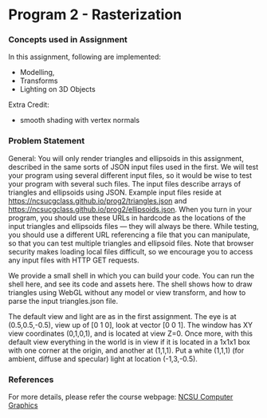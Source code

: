 # Program 2 - Rasterization

### Concepts used in Assignment
In this assignment, following are implemented:
- Modelling,
- Transforms
- Lighting on 3D Objects

Extra Credit:
- smooth shading with vertex normals


### Problem Statement
General:
You will only render triangles and ellipsoids in this assignment, described in the same sorts of JSON input files used in the first. We will test your program using several different input files, so it would be wise to test your program with several such files. The input files describe arrays of triangles and ellipsoids using JSON. Example input files reside at https://ncsucgclass.github.io/prog2/triangles.json and https://ncsucgclass.github.io/prog2/ellipsoids.json. When you turn in your program, you should use these URLs in hardcode as the locations of the input triangles and ellipsoids files — they will always be there. While testing, you should use a different URL referencing a file that you can manipulate, so that you can test multiple triangles and ellipsoid files. Note that browser security makes loading local files difficult, so we encourage you to access any input files with HTTP GET requests.<br />

We provide a small shell in which you can build your code. You can run the shell here, and see its code and assets here. The shell shows how to draw triangles using WebGL without any model or view transform, and how to parse the input triangles.json file.<br />

The default view and light are as in the first assignment. The eye is at (0.5,0.5,-0.5), view up of [0 1 0], look at vector [0 0 1]. The window has XY view coordinates (0,1,0,1), and is located at view Z=0. Once more, with this default view everything in the world is in view if it is located in a 1x1x1 box with one corner at the origin, and another at (1,1,1). Put a white (1,1,1) (for ambient, diffuse and specular) light at location (-1,3,-0.5).<br />

### References
For more details, please refer the course webpage: [NCSU Computer Graphics](http://cgclass.csc.ncsu.edu/)
